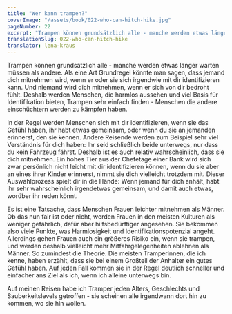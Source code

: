 ```yaml
---
title: "Wer kann trampen?"
coverImage: "/assets/book/022-who-can-hitch-hike.jpg"
pageNumber: 22
excerpt: "Trampen können grundsätzlich alle - manche werden etwas länger warten müssen als andere."
translationSlug: 022-who-can-hitch-hike
translator: lena-kraus
---
```


Trampen können grundsätzlich alle - manche werden etwas länger warten müssen als andere. Als eine Art Grundregel könnte man sagen, dass jemand dich mitnehmen wird, wenn er oder sie sich irgendwie mit dir identifizieren kann. Und niemand wird dich mitnehmen, wenn er sich von dir bedroht fühlt. Deshalb werden Menschen, die harmlos aussehen und viel Basis für Identifikation bieten, Trampen sehr einfach finden - Menschen die andere einschüchtern werden zu kämpfen haben.

In der Regel werden Menschen sich mit dir identifizieren, wenn sie das Gefühl haben, ihr habt etwas gemeinsam, oder wenn du sie an jemanden erinnerst, den sie kennen. Andere Reisende werden zum Beispiel sehr viel Verständnis für dich haben: Ihr seid schließlich beide unterwegs, nur dass du kein Fahrzeug fährst. Deshalb ist es auch relativ wahrscheinlich, dass sie dich mitnehmen. Ein hohes Tier aus der Chefetage einer Bank wird sich zwar persönlich nicht leicht mit dir identifizieren können, wenn du sie aber an eines ihrer Kinder erinnerst, nimmt sie dich vielleicht trotzdem mit. Dieser Auswahlprozess spielt dir in die Hände: Wenn jemand für dich anhält, habt ihr sehr wahrscheinlich irgendetwas gemeinsam, und damit auch etwas, worüber ihr reden könnt.

Es ist eine Tatsache, dass Menschen Frauen leichter mitnehmen als Männer. Ob das nun fair ist oder nicht, werden Frauen in den meisten Kulturen als weniger gefährlich, dafür aber hilfsbedürftiger angesehen. Sie bekommen also viele Punkte, was Harmlosigkeit und Identifikationspotenzial angeht. Allerdings gehen Frauen auch ein größeres Risiko ein, wenn sie trampen, und werden deshalb vielleicht mehr Mitfahrgelegenheiten ablehnen als Männer. So zumindest die Theorie. Die meisten Tramperinnen, die ich kenne, haben erzählt, dass sie bei einem Großteil der Anhalter ein gutes Gefühl haben. Auf jeden Fall kommen sie in der Regel deutlich schneller und einfacher ans Ziel als ich, wenn ich alleine unterwegs bin.

Auf meinen Reisen habe ich Tramper jeden Alters, Geschlechts und Sauberkeitslevels getroffen - sie scheinen alle irgendwann dort hin zu kommen, wo sie hin wollen.
